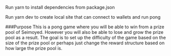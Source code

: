 Run yarn to install dependencies from package.json

Run yarn dev to create local site that can connect to wallets and run pong

###Purpose
This is a pong game where you will be able to win from a prize pool of Seimoyed. However you will also be able to lose and grow the prize pool as a result. The goal is to set
up the difficulty of the game based on the size of the prize pool or perhaps just change the reward structure based on how large the prize pool is. 
